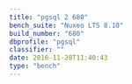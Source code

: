 ```yaml
---
title: "pgsql 2 680"
bench_suite: "Nuxeo LTS 8.10"
build_number: "680"
dbprofile: "pgsql"
classifier: ""
date: 2016-11-28T11:40:43
type: "bench"
---
```


